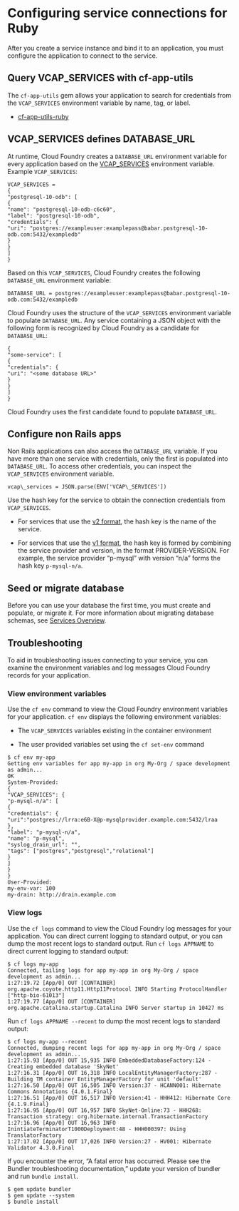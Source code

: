 # Configuring service connections for Ruby
After you create a service instance and bind it to an application, you must
configure the application to connect to the service.

## Query VCAP\_SERVICES with cf-app-utils
The `cf-app-utils` gem allows your application to search for credentials from
the `VCAP_SERVICES` environment variable by name, tag, or label.

* [cf-app-utils-ruby](https://github.com/cloudfoundry/cf-app-utils-ruby)

## VCAP\_SERVICES defines DATABASE\_URL
At runtime, Cloud Foundry creates a `DATABASE_URL` environment variable
for every application based on the
[VCAP\_SERVICES](https://docs.cloudfoundry.org/devguide/deploy-apps/environment-variable.html#VCAP-SERVICES) environment variable.
Example `VCAP_SERVICES`:
```
VCAP_SERVICES =
{
"postgresql-10-odb": [
{
"name": "postgresql-10-odb-c6c60",
"label": "postgresql-10-odb",
"credentials": {
"uri": "postgres://exampleuser:examplepass@babar.postgresql-10-odb.com:5432/exampledb"
}
}
]
}
```
Based on this `VCAP_SERVICES`, Cloud Foundry creates the following
`DATABASE_URL` environment variable:
```
DATABASE_URL = postgres://exampleuser:examplepass@babar.postgresql-10-odb.com:5432/exampledb
```
Cloud Foundry uses the structure of the `VCAP_SERVICES` environment
variable to populate `DATABASE_URL`.
Any service containing a JSON object with the following form is recognized
by Cloud Foundry as a candidate for `DATABASE_URL`:
```
{
"some-service": [
{
"credentials": {
"uri": "<some database URL>"
}
}
]
}
```
Cloud Foundry uses the first candidate found to populate `DATABASE_URL`.

## Configure non Rails apps
Non Rails applications can also access the `DATABASE_URL` variable.
If you have more than one service with credentials, only the first is
populated into `DATABASE_URL`.
To access other credentials, you can inspect the `VCAP_SERVICES` environment
variable.
```
vcap\_services = JSON.parse(ENV['VCAP\_SERVICES'])
```
Use the hash key for the service to obtain the connection credentials from
`VCAP_SERVICES`.

* For services that use the [v2 format](http://docs.cloudfoundry.org/services/api.html), the hash key is the name
of the service.

* For services that use the [v1 format](http://docs.cloudfoundry.org/services/api-v1.html), the hash key is formed
by combining the service provider and version, in the format PROVIDER-VERSION.
For example, the service provider “p-mysql” with version “n/a” forms the hash
key `p-mysql-n/a`.

## Seed or migrate database
Before you can use your database the first time, you must create and populate, or migrate it.
For more information about migrating database schemas, see [Services Overview](https://docs.cloudfoundry.org/devguide/services/#migrating).

## Troubleshooting
To aid in troubleshooting issues connecting to your service, you can examine
the environment variables and log messages Cloud Foundry records for your
application.

### View environment variables
Use the `cf env` command to view the Cloud Foundry environment variables for
your application.
`cf env` displays the following environment variables:

* The `VCAP_SERVICES` variables existing in the container environment

* The user provided variables set using the `cf set-env` command
```
$ cf env my-app
Getting env variables for app my-app in org My-Org / space development as admin...
OK
System-Provided:
{
"VCAP_SERVICES": {
"p-mysql-n/a": [
{
"credentials": {
"uri":"postgres://lrra:e6B-X@p-mysqlprovider.example.com:5432/lraa
},
"label": "p-mysql-n/a",
"name": "p-mysql",
"syslog_drain_url": "",
"tags": ["postgres","postgresql","relational"]
}
]
}
}
User-Provided:
my-env-var: 100
my-drain: http://drain.example.com
```

### View logs
Use the `cf logs` command to view the Cloud Foundry log messages for your
application.
You can direct current logging to standard output, or you can dump the most
recent logs to standard output.
Run `cf logs APPNAME` to direct current logging to standard output:
```
$ cf logs my-app
Connected, tailing logs for app my-app in org My-Org / space development as admin...
1:27:19.72 [App/0] OUT [CONTAINER] org.apache.coyote.http11.Http11Protocol INFO Starting ProtocolHandler ["http-bio-61013"]
1:27:19.77 [App/0] OUT [CONTAINER] org.apache.catalina.startup.Catalina INFO Server startup in 10427 ms
```
Run `cf logs APPNAME --recent` to dump the most recent logs to standard output:
```
$ cf logs my-app --recent
Connected, dumping recent logs for app my-app in org My-Org / space development as admin...
1:27:15.93 [App/0] OUT 15,935 INFO EmbeddedDatabaseFactory:124 - Creating embedded database 'SkyNet'
1:27:16.31 [App/0] OUT 16,318 INFO LocalEntityManagerFactory:287 - Building TM container EntityManagerFactory for unit 'default'
1:27:16.50 [App/0] OUT 16,505 INFO Version:37 - HCANN001: Hibernate Commons Annotations {4.0.1.Final}
1:27:16.51 [App/0] OUT 16,517 INFO Version:41 - HHH412: Hibernate Core {4.1.9.Final}
1:27:16.95 [App/0] OUT 16,957 INFO SkyNet-Online:73 - HHH268: Transaction strategy: org.hibernate.internal.TransactionFactory
1:27:16.96 [App/0] OUT 16,963 INFO InintiateTerminatorT1000Deployment:48 - HHH000397: Using TranslatorFactory
1:27:17.02 [App/0] OUT 17,026 INFO Version:27 - HV001: Hibernate Validator 4.3.0.Final
```
If you encounter the error, “A fatal error has occurred. Please see the Bundler
troubleshooting documentation,” update your version of bundler and run `bundle install`.
```
$ gem update bundler
$ gem update --system
$ bundle install
```